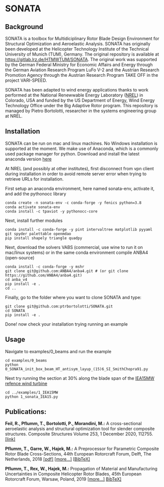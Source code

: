 # SONATA

## Background
SONATA is a toolbox for Multidiciplinary Rotor Blade Design Environment for Structural Optimization and Aeroelastic Analysis. SONATA has originally been developed at the Helicopter Technology Institute of the Technical University of Munich (TUM), Germany. The original repository is available at https://gitlab.lrz.de/HTMWTUM/SONATA. The original work was supported by the German Federal Ministry for Economic Affairs and Energy through the German Aviation Research Program LuFo V-2 and the Austrian Research Promotion Agency through the Austrian Research Program TAKE OFF in the project VARI-SPEED.

SONATA has been adapted to wind energy applications thanks to work performed at the National Renewwable Energy Laboratory ([NREL](https://www.nrel.gov)) in Colorado, USA and funded by the US Department of Energy, Wind Energy Technology Office under the Big Adaptive Rotor program. This repository is managed by Pietro Bortolotti, researcher in the systems engineering group at NREL.


## Installation
SONATA can be run on mac and linux machines. No Windows installation is supported at the moment. We make use of Anaconda, which is a commonly used package manager for python. Download and install the latest anaconda version [here](https://docs.anaconda.com/anaconda/install/)

At NREL (and possibly at other institutes), first disconnect from vpn client during installation in order to avoid remote server error when trying to retrieve URLs for installation.

First setup an anaconda environment, here named sonata-env, activate it, and add the pythonocc library

```
conda create -n sonata-env -c conda-forge -y fenics python=3.8
conda activate sonata-env
conda install -c tpaviot -y pythonocc-core
```

Next, install further modules

```
conda install -c conda-forge -y pint intervaltree matplotlib pyyaml git spyder palettable openmdao
pip install shapely triangle quadpy
```

Next, download the solvers VABS (commercial, use wine to run it on mac/linux systems) or in the same conda environment compile ANBA4 (open-source)

```
conda install -c conda-forge -y mshr
git clone git@github.com:ANBA4/anba4.git # (or git clone https://github.com/ANBA4/anba4.git)
cd anba_v4
pip install -e .
cd ..
```

Finally, go to the folder where you want to clone SONATA and type:

```
git clone git@github.com:ptrbortolotti/SONATA.git
cd SONATA
pip install -e .
```

Done! now check your installation trying running an example

## Usage

Navigate to examples/0_beams and run the example

```
cd examples/0_beams
python 0_SONATA_init_box_beam_HT_antisym_layup_(15)6_SI_SmithChopra91.py
```

Next try running the section at 30% along the blade span of the [IEA15MW refence wind turbine](https://github.com/IEAWindTask37/IEA-15-240-RWT)
```
cd ../examples/1_IEA15MW
python 1_sonata_IEA15.py
```


## Publications:

**Feil, R., Pflumm, T., Bortolotti, P., Morandini, M.:** A cross-sectional aeroelastic analysis and structural optimization tool for slender composite structures. Composite Structures Volume 253, 1 December 2020, 112755.[[link]](https://www.sciencedirect.com/science/article/pii/S0263822320326817)

**Pflumm, T., Garre, W., Hajek, M.:** A Preprocessor for Parametric Composite Rotor Blade Cross-Sections, 44th European Rotorcraft Forum, Delft, The Netherlands, 2018  [[pdf]](docs/Pflumm,%20T.%20-%20A%20Preprocessor%20for%20Parametric%20Composite%20Rotor%20Blade%20Cross-Sections%20(2018,%20ERF).pdf) [[more…\]](https://mediatum.ub.tum.de/604993?query=Pflumm&show_id=1455385) [[BibTeX\]](https://mediatum.ub.tum.de/export/1455385/bibtex)

**Pflumm, T., Rex, W., Hajek, M.:** Propagation of Material and Manufacturing Uncertainties in Composite Helicopter Rotor Blades, 45th European Rotorcraft Forum, Warsaw, Poland, 2019 [[more…\]](https://mediatum.ub.tum.de/1520025) [BibTeX\]](https://mediatum.ub.tum.de/export/1520025/bibtex)